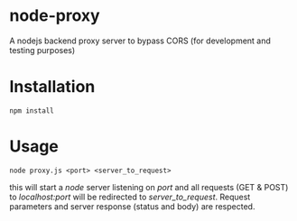 # node-proxy
A nodejs backend proxy server to bypass CORS (for development and testing purposes)

# Installation

    npm install

# Usage

    node proxy.js <port> <server_to_request>

this will start a _node_ server listening on _port_ and all requests (GET & POST) to _localhost:port_ will be redirected to _server_to_request_. Request parameters and server response (status and body) are respected.

